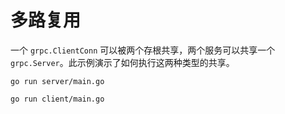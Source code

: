 # 多路复用

一个 `grpc.ClientConn` 可以被两个存根共享，两个服务可以共享一个 `grpc.Server`。此示例演示了如何执行这两种类型的共享。

```
go run server/main.go
```

```
go run client/main.go
```
